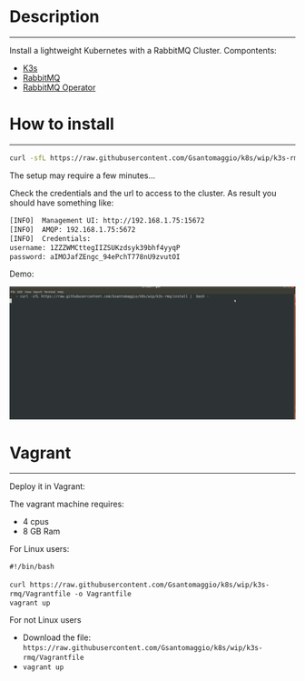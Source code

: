 # Description
---
Install a lightweight Kubernetes with a RabbitMQ Cluster.
Compontents:
 - [K3s](https://k3s.io/)
 - [RabbitMQ](www.rabbitmq.com)
 - [RabbitMQ Operator](https://www.rabbitmq.com/kubernetes/operator/operator-overview.html)
 


# How to install 
---

```bash
curl -sfL https://raw.githubusercontent.com/Gsantomaggio/k8s/wip/k3s-rmq/install |  bash -
```
The setup may require a few minutes...

Check the credentials and the url to access to the cluster.
As result you should have something like:
```
[INFO]  Management UI: http://192.168.1.75:15672
[INFO]  AMQP: 192.168.1.75:5672
[INFO]  Credentials:
username: 1ZZZWMCttegIIZSUKzdsyk39bhf4yyqP
password: aIMOJafZEngc_94ePchT778nU9zvutOI
```

Demo:

![](gif/rmqs.gif)


# Vagrant 
---

Deploy it in Vagrant:

The vagrant machine requires:
* 4 cpus
* 8 GB Ram 

For Linux users:
```
#!/bin/bash

curl https://raw.githubusercontent.com/Gsantomaggio/k8s/wip/k3s-rmq/Vagrantfile -o Vagrantfile
vagrant up
```

For not Linux users

* Download the file: `https://raw.githubusercontent.com/Gsantomaggio/k8s/wip/k3s-rmq/Vagrantfile` 
* `vagrant up`
